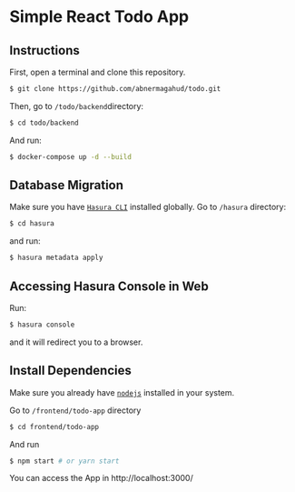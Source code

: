 # Simple React Todo App


## Instructions

First, open a terminal and clone this repository.
```bash
$ git clone https://github.com/abnermagahud/todo.git
```
Then, go to `/todo/backend`directory: 
 ```bash
$ cd todo/backend
```
And run: 
```bash
$ docker-compose up -d --build
```

## Database Migration

Make sure you have [`Hasura CLI`](https://hasura.io/docs/latest/graphql/core/hasura-cli/install-hasura-cli.html#install-hasura-cli) installed globally.
 Go to `/hasura` directory:
```bash
$ cd hasura
```
and run:

```bash
$ hasura metadata apply
```

## Accessing Hasura Console in Web

Run: 

```bash
$ hasura console
```
and it will redirect you to a browser.

## Install Dependencies

Make sure you already have [`nodejs`](https://nodejs.org/en/) installed in your system.

Go to `/frontend/todo-app` directory 

```bash
$ cd frontend/todo-app
```
And run

```bash
$ npm start # or yarn start
```


You can access the App in http://localhost:3000/